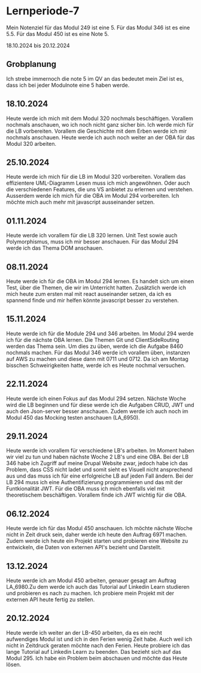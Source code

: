 # Lernperiode-7

Mein Notenziel für das Modul 249 ist eine 5. Für das Modul 346 ist es eine 5.5. Für das Modul 450 ist es eine Note 5.
 
18.10.2024 bis 20.12.2024

## Grobplanung

Ich strebe immernoch die note 5 im QV an das bedeutet mein Ziel ist es, dass ich bei jeder Modulnote eine 5 haben werde.
 
## 18.10.2024

Heute werde ich mich mit dem Modul 320 nochmals beschäftigen. Vorallem nochmals anschauen, wo ich noch nicht ganz sicher bin. Ich werde mich für die LB vorbereiten. Vorallem die Geschichte mit dem Erben werde ich mir nochmals anschauen. Heute werde ich auch noch weiter an der OBA für das Modul 320 arbeiten.

## 25.10.2024

Heute werde ich mich für die LB im Modul 320 vorbereiten. Vorallem das effizientere UML-Diagramm Lesen muss ich mich angewöhnen. Oder auch die verschiedenen Features, die uns VS anbietet zu erlernen und verstehen. Ausserdem werde ich mich für die OBA im Modul 294 vorbereiten. Ich möchte mich auch mehr mit javascript ausseinander setzen.

## 01.11.2024
Heute werde ich vorallem für die LB 320 lernen. Unit Test sowie auch Polymorphismus, muss ich mir besser anschauen. Für das Modul 294 werde ich das Thema DOM anschauen.

## 08.11.2024

Heute werde ich für die OBA im Modul 294 lernen. Es handelt sich um einen Test, über die Themen, die wir im Unterricht hatten. Zusätzlich werde ich mich heute zum ersten mal mit react auseinander setzen, da ich es spannend finde und mir helfen könnte javascript besser zu verstehen. 

## 15.11.2024

Heute werde ich für die Module 294 und 346 arbeiten. Im Modul 294 werde ich für die nächste OBA lernen. Die Themen Git und ClientSideRouting werden das Thema sein. Um dies zu üben, werde ich die Aufgabe 8460 nochmals machen. Für das Modul 346 werde ich vorallem üben, instanzen auf AWS zu machen und diese dann mit 0711 und 0712. Da ich am Montag bisschen Schweirigkeiten hatte, werde ich es Heute nochmal versuchen. 

## 22.11.2024

Heute werde ich einen Fokus auf das Modul 294 setzen. Nächste Woche wird die LB beginnen und für diese werde ich die Aufgaben CRUD, JWT und auch den Json-server besser anschauen. Zudem werde ich auch noch im Modul 450 das Mocking testen anschauen (LA_6950).

## 29.11.2024

Heute werde ich vorallem für verschiedene LB's arbeiten. Im Moment haben wir viel zu tun und haben nächste Woche 2 LB's und eine OBA. Bei der LB 346 habe ich Zugriff auf meine Drupal Website zwar, jedoch habe ich das Problem, dass CSS nicht ladet und somit sieht es Visuell nicht ansprechend aus und das muss ich für eine erfolgreiche LB auf jeden Fall ändern. Bei der LB 294 muss ich eine Authentifizierung programmieren und das mit der Funtkionalität JWT. Für die OBA muss ich mich ebenfalls viel mit theoretischem beschäftigen. Vorallem finde ich JWT wichtig für die OBA.

## 06.12.2024

Heute werde ich für das Modul 450 anschauen. Ich möchte nächste Woche nicht in Zeit druck sein, daher werde ich heute den Auftrag 6971 machen. Zudem werde ich heute ein Projekt starten und probieren eine Website zu entwickeln, die Daten von externen API's bezieht und Darstellt. 

## 13.12.2024

Heute werde ich am Modul 450 arbeiten, genauer gesagt am Auftrag LA_6980.Zu dem werde ich auch das Tutorial auf Linkedin Learn studieren und probieren es nach zu machen. Ich probiere mein Projekt mit der externen API heute fertig zu stellen. 

## 20.12.2024

Heute werde ich weiter an der LB-450 arbeiten, da es ein recht aufwendiges Modul ist und ich in den Ferien wenig Zeit habe. Auch weil ich nicht in Zeitdruck geraten möchte nach den Ferien. Heute probiere ich das lange Tutorial auf Linkedin Learn zu beenden. Das bezieht sich auf das Modul 295. Ich habe ein Problem beim abschauen und möchte das Heute lösen. 


